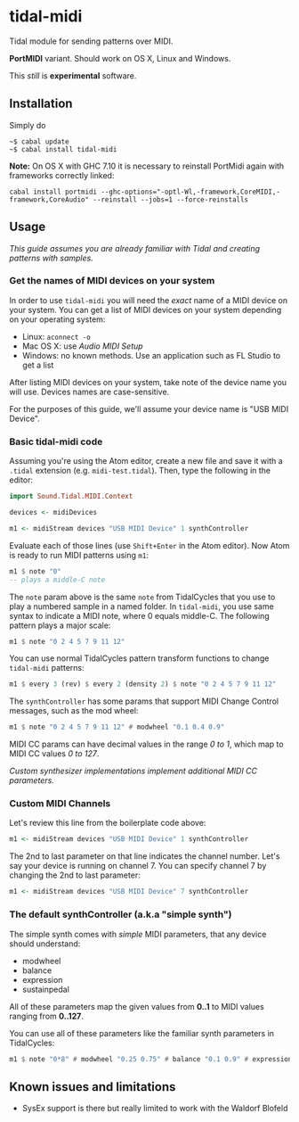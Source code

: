# tidal-midi
Tidal module for sending patterns over MIDI.

__PortMIDI__ variant. Should work on OS X, Linux and Windows.

This _still_ is __experimental__ software.

## Installation

Simply do

```shell
~$ cabal update
~$ cabal install tidal-midi
```

__Note:__ On OS X with GHC 7.10 it is necessary to reinstall PortMidi again with
frameworks correctly linked:

```shell
cabal install portmidi --ghc-options="-optl-Wl,-framework,CoreMIDI,-framework,CoreAudio" --reinstall --jobs=1 --force-reinstalls
```

## Usage

_This guide assumes you are already familiar with Tidal and creating patterns
with samples._

### Get the names of MIDI devices on your system

In order to use `tidal-midi` you will need the _exact_ name of a MIDI
device on your system. You can get a list of MIDI devices on your system
depending on your operating system:

- Linux: `aconnect -o`
- Mac OS X: use *Audio MIDI Setup*
- Windows: no known methods. Use an application such as FL Studio to get a list

After listing MIDI devices on your system, take note of the device name you
will use. Devices names are case-sensitive.

For the purposes of this guide, we'll assume your device name is "USB MIDI Device".

### Basic tidal-midi code

Assuming you're using the Atom editor, create a new file and save it with
a `.tidal` extension (e.g. `midi-test.tidal`). Then, type the following in
the editor:

```haskell
import Sound.Tidal.MIDI.Context

devices <- midiDevices

m1 <- midiStream devices "USB MIDI Device" 1 synthController
```

Evaluate each of those lines (use `Shift+Enter` in the Atom
editor). Now Atom is ready to run MIDI patterns using `m1`:

```haskell
m1 $ note "0"
-- plays a middle-C note
```

The `note` param above is the same `note` from TidalCycles that you
use to play a numbered sample in a named folder. In `tidal-midi`, you use
same syntax to indicate a MIDI note, where 0 equals middle-C. The following
pattern plays a major scale:

```haskell
m1 $ note "0 2 4 5 7 9 11 12"
```

You can use normal TidalCycles pattern transform functions to change `tidal-midi`
patterns:

```haskell
m1 $ every 3 (rev) $ every 2 (density 2) $ note "0 2 4 5 7 9 11 12"
```

The `synthController` has some params that support MIDI Change Control messages,
such as the mod wheel:

```haskell
m1 $ note "0 2 4 5 7 9 11 12" # modwheel "0.1 0.4 0.9"
```

MIDI CC params can have decimal values in the range *0 to 1*, which map to MIDI
CC values *0 to 127*.

_Custom synthesizer implementations implement additional MIDI CC parameters._

### Custom MIDI Channels

Let's review this line from the boilerplate code above:

```haskell
m1 <- midiStream devices "USB MIDI Device" 1 synthController
```

The 2nd to last parameter on that line indicates the channel number. Let's say
your device is running on channel 7. You can specify channel 7 by changing the
2nd to last parameter:

```haskell
m1 <- midiStream devices "USB MIDI Device" 7 synthController
```

### The default synthController (a.k.a "simple synth")

The simple synth comes with _simple_ MIDI parameters, that any device should understand:

* modwheel
* balance
* expression
* sustainpedal

All of these parameters map the given values from __0..1__ to MIDI values ranging from __0..127__.

You can use all of these parameters like the familiar synth parameters in
TidalCycles:

```haskell
m1 $ note "0*8" # modwheel "0.25 0.75" # balance "0.1 0.9" # expression (sine1)
```

## Known issues and limitations

- SysEx support is there but really limited to work with the Waldorf Blofeld
